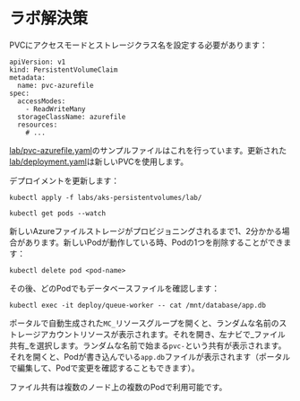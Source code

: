 # ラボ解決策

PVCにアクセスモードとストレージクラス名を設定する必要があります：


```
apiVersion: v1
kind: PersistentVolumeClaim
metadata:
  name: pvc-azurefile
spec:
  accessModes:
    - ReadWriteMany
  storageClassName: azurefile
  resources:
    # ...
```


[lab/pvc-azurefile.yaml](./lab/pvc-azurefile.yaml)のサンプルファイルはこれを行っています。更新された[lab/deployment.yaml](./lab/deployment.yaml)は新しいPVCを使用します。

デプロイメントを更新します：



```
kubectl apply -f labs/aks-persistentvolumes/lab/

kubectl get pods --watch
```


新しいAzureファイルストレージがプロビジョニングされるまで1、2分かかる場合があります。新しいPodが動作している時、Podの1つを削除することができます：



```
kubectl delete pod <pod-name>
```


その後、どのPodでもデータベースファイルを確認します：



```
kubectl exec -it deploy/queue-worker -- cat /mnt/database/app.db
```


ポータルで自動生成された`MC_`リソースグループを開くと、ランダムな名前のストレージアカウントリソースが表示されます。それを開き、左ナビで_ファイル共有_を選択します。ランダムな名前で始まる`pvc-`という共有が表示されます。それを開くと、Podが書き込んでいる`app.db`ファイルが表示されます（ポータルで編集して、Podで変更を確認することもできます）。

ファイル共有は複数のノード上の複数のPodで利用可能です。
